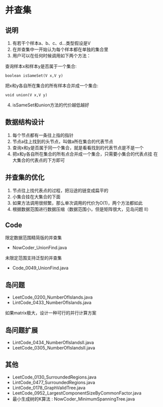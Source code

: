 # 并查集

## 说明

1. 有若干个样本a、b、c、d…类型假设是V
2. 在并查集中一开始认为每个样本都在单独的集合里
3. 用户可以在任何时候调用如下两个方法：

查询样本x和样本y是否属于一个集合:

```
boolean isSameSet(V x,V y)
```

把x和y各自所在集合的所有样本合并成一个集合:

```
void union(V x,V y) 
```

4. isSameSet和union方法的代价越低越好

## 数据结构设计

1. 每个节点都有一条往上指的指针
2. 节点a往上找到的头节点，叫做a所在集合的代表节点
3. 查询x和y是否属于同一个集合，就是看看找到的代表节点是不是一个
4. 把x和y各自所在集合的所有点合并成一个集合，只需要小集合的代表点挂 在大集合的代表点的下方即可

## 并查集的优化

1. 节点往上找代表点的过程，把沿途的链变成扁平的
2. 小集合挂在大集合的下面
3. 如果方法调用很频繁，那么单次调用的代价为O(1)，两个方法都如此
4. 根据数据范围进行数据压缩（数据范围小，但是矩阵很大，见岛问题 II）

## Code

限定数据范围精简版的并查集

- NowCoder_UnionFind.java

未限定范围支持泛型的并查集

- Code_0049_UnionFind.java

## 岛问题

- LeetCode_0200_NumberOfIslands.java
- LintCode_0433_NumberOfIslands.java

如果matrix极大，设计一种可行的并行计算方案

## 岛问题扩展

- LintCode_0434_NumberOfIslandsII.java
- LeetCode_0305_NumberOfIslandsII.java

## 其他

- LeetCode_0130_SurroundedRegions.java
- LintCode_0477_SurroundedRegions.java
- LintCode_0178_GraphValidTree.java
- LeetCode_0952_LargestComponentSizeByCommonFactor.java
- 最小生成树的K算法 : NowCoder_MinimumSpanningTree.java